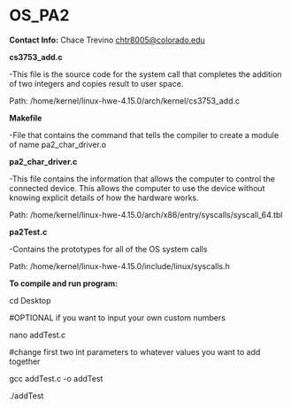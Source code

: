 # OS_PA2


**Contact Info:**
Chace Trevino
chtr8005@colorado.edu

**cs3753_add.c**

-This file is the source code for the system call that completes the addition of two integers and copies result to user space.

Path: /home/kernel/linux-hwe-4.15.0/arch/kernel/cs3753_add.c



**Makefile**

-File that contains the command that tells the compiler to create a module of name pa2_char_driver.o




**pa2_char_driver.c**

-This file contains the information that allows the computer to control the connected device. This allows the computer to use the device without knowing explicit details of how the hardware works.

Path: /home/kernel/linux-hwe-4.15.0/arch/x86/entry/syscalls/syscall_64.tbl



**pa2Test.c**

-Contains the prototypes for all of the OS system calls

Path: /home/kernel/linux-hwe-4.15.0/include/linux/syscalls.h




**To compile and run program:**

cd Desktop

#OPTIONAL if you want to input your own custom numbers

nano addTest.c

#change first two int parameters to whatever values you want to add together

gcc addTest.c -o addTest

./addTest



